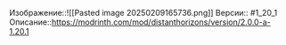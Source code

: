 Изображение::![[Pasted image 20250209165736.png]]
Версии:: #1_20_1
Описание::https://modrinth.com/mod/distanthorizons/version/2.0.0-a-1.20.1